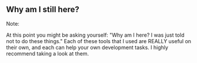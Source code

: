 ## Why am I still here?

Note:

At this point you might be asking yourself: "Why am I here? I was just told not to do these things." Each of these tools that I used are REALLY useful on their own, and each can help your own development tasks. I highly recommend taking a look at them. 
